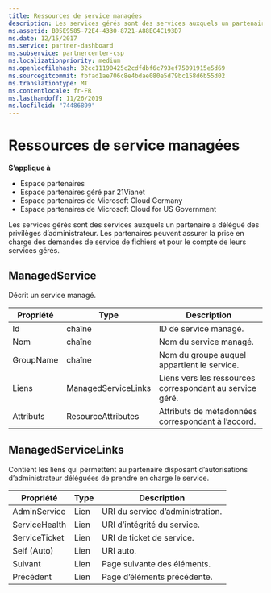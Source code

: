 ```yaml
---
title: Ressources de service managées
description: Les services gérés sont des services auxquels un partenaire a délégué des privilèges d’administrateur. Les partenaires peuvent assurer la prise en charge des demandes de service de fichiers et pour le compte de leurs services gérés.
ms.assetid: B05E9585-72E4-4330-8721-A88EC4C193D7
ms.date: 12/15/2017
ms.service: partner-dashboard
ms.subservice: partnercenter-csp
ms.localizationpriority: medium
ms.openlocfilehash: 32cc11190425c2cdfdbf6c793ef75091915e5d69
ms.sourcegitcommit: fbfad1ae706c8e4bdae080e5d79bc158d6b55d02
ms.translationtype: MT
ms.contentlocale: fr-FR
ms.lasthandoff: 11/26/2019
ms.locfileid: "74486899"
---
```

# <a name="managed-service-resources"></a>Ressources de service managées


**S’applique à**

- Espace partenaires
- Espace partenaires géré par 21Vianet
- Espace partenaires de Microsoft Cloud Germany
- Espace partenaires de Microsoft Cloud for US Government

Les services gérés sont des services auxquels un partenaire a délégué des privilèges d’administrateur. Les partenaires peuvent assurer la prise en charge des demandes de service de fichiers et pour le compte de leurs services gérés.

## <a name="span-idmanagedservicespan-idmanagedservicespan-idmanagedservicemanagedservice"></a><span id="ManagedService"/><span id="managedservice"/><span id="MANAGEDSERVICE"/>ManagedService


Décrit un service managé.

| Propriété   | Type                | Description                                              |
|------------|---------------------|----------------------------------------------------------|
| Id         | chaîne              | ID de service managé.                                  |
| Nom       | chaîne              | Nom du service managé.                         |
| GroupName  | chaîne              | Nom du groupe auquel appartient le service.      |
| Liens      | ManagedServiceLinks | Liens vers les ressources correspondant au service géré. |
| Attributs | ResourceAttributes  | Attributs de métadonnées correspondant à l’accord.  |

 

## <a name="span-idmanagedservicelinksspan-idmanagedservicelinksspan-idmanagedservicelinksmanagedservicelinks"></a><span id="ManagedServiceLinks"/><span id="managedservicelinks"/><span id="MANAGEDSERVICELINKS"/>ManagedServiceLinks


Contient les liens qui permettent au partenaire disposant d’autorisations d’administrateur déléguées de prendre en charge le service.

| Propriété      | Type | Description                 |
|---------------|------|-----------------------------|
| AdminService  | Lien | URI du service d’administration.      |
| ServiceHealth | Lien | URI d’intégrité du service.     |
| ServiceTicket | Lien | URI de ticket de service.     |
| Self (Auto)          | Lien | URI auto.               |
| Suivant          | Lien | Page suivante des éléments.     |
| Précédent      | Lien | Page d’éléments précédente. |

 

 

 




